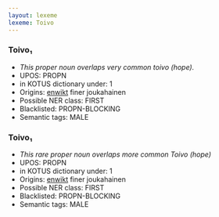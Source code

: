 ```yaml
---
layout: lexeme
lexeme: Toivo
---
```


###  Toivo₁

* _This proper noun overlaps  very common *toivo* (hope)._
* UPOS:  PROPN
* in KOTUS dictionary under:  1
* Origins: [enwikt](https://en.wiktionary.org/wiki/Toivo) finer joukahainen 
* Possible NER class:  FIRST
* Blacklisted:  PROPN-BLOCKING
* Semantic tags:  MALE


###  Toivo₁

* _This rare proper noun overlaps more common *Toivo* (hope)_
* UPOS:  PROPN
* in KOTUS dictionary under:  1
* Origins: [enwikt](https://en.wiktionary.org/wiki/Toivo) finer joukahainen 
* Possible NER class:  FIRST
* Blacklisted:  PROPN-BLOCKING
* Semantic tags:  MALE

